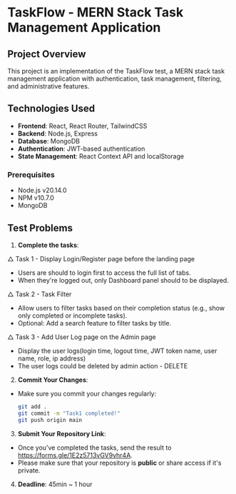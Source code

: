 # TaskFlow - MERN Stack Task Management Application

## Project Overview

This project is an implementation of the TaskFlow test, a MERN stack task management application with authentication, task management, filtering, and administrative features.

## Technologies Used

- **Frontend**: React, React Router, TailwindCSS
- **Backend**: Node.js, Express
- **Database**: MongoDB
- **Authentication**: JWT-based authentication
- **State Management**: React Context API and localStorage

### Prerequisites

- Node.js v20.14.0
- NPM v10.7.0
- MongoDB

## Test Problems

1. **Complete the tasks**:

△ Task 1 - Display Login/Register page before the landing page

- Users are should to login first to access the full list of tabs.
- When they're logged out, only Dashboard panel should to be displayed.

△ Task 2 - Task Filter

- Allow users to filter tasks based on their completion status (e.g., show only completed or incomplete tasks).
- Optional: Add a search feature to filter tasks by title.

△ Task 3 - Add User Log page on the Admin page

- Display the user logs(login time, logout time, JWT token name, user name, role, ip address)
- The user logs could be deleted by admin action - DELETE

2. **Commit Your Changes**:

- Make sure you commit your changes regularly:
  ```bash
  git add .
  git commit -m "Task1 completed!"
  git push origin main
  ```

3. **Submit Your Repository Link**:

- Once you’ve completed the tasks, send the result to https://forms.gle/1E2z5713vGV9vhr4A.
- Please make sure that your repository is **public** or share access if it's private.

4. **Deadline**:
   45min ~ 1 hour
